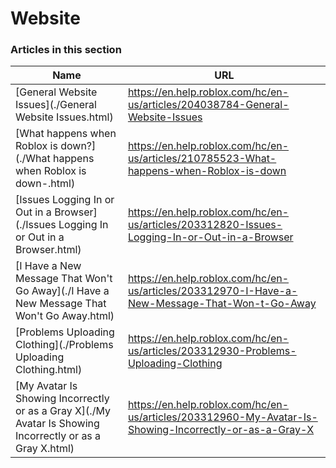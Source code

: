 # Website  
### Articles in this section
Name|URL
-|-
[General Website Issues](./General Website Issues.html) |https://en.help.roblox.com/hc/en-us/articles/204038784-General-Website-Issues
[What happens when Roblox is down?](./What happens when Roblox is down-.html) |https://en.help.roblox.com/hc/en-us/articles/210785523-What-happens-when-Roblox-is-down
[Issues Logging In or Out in a Browser](./Issues Logging In or Out in a Browser.html) |https://en.help.roblox.com/hc/en-us/articles/203312820-Issues-Logging-In-or-Out-in-a-Browser
[I Have a New Message That Won't Go Away](./I Have a New Message That Won't Go Away.html) |https://en.help.roblox.com/hc/en-us/articles/203312970-I-Have-a-New-Message-That-Won-t-Go-Away
[Problems Uploading Clothing](./Problems Uploading Clothing.html) |https://en.help.roblox.com/hc/en-us/articles/203312930-Problems-Uploading-Clothing
[My Avatar Is Showing Incorrectly or as a Gray X](./My Avatar Is Showing Incorrectly or as a Gray X.html) |https://en.help.roblox.com/hc/en-us/articles/203312960-My-Avatar-Is-Showing-Incorrectly-or-as-a-Gray-X